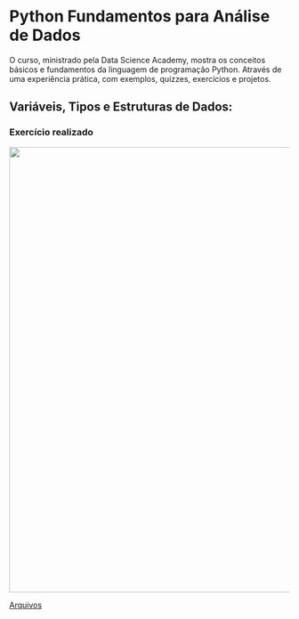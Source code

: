 # Python Fundamentos para Análise de Dados

O curso, ministrado pela Data Science Academy, mostra os conceitos básicos e fundamentos da linguagem de programação Python. Através de uma experiência prática, com exemplos, quizzes, exercícios e projetos.

## Variáveis, Tipos e Estruturas de Dados:

### Exercício realizado

<center><img src="https://user-images.githubusercontent.com/67449365/94211463-eac51700-fea7-11ea-8e2d-0f69d37d9924.jpg" alt="" width="800"></center>

[Arquivos](https://github.com/ThayaneMoreira/PythonFundamentos-studies/blob/master/CAP-02/Exercicio-Realizado-CAP02.ipynb)


